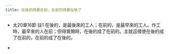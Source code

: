 ```yaml
---
title: 在後的將要在前，在前的將要在後了
---
```


- 太20章16節 註1
在後的，是最後來的工人；在前的，是最早來的工人。作工時，最早來的人在前；但得賞賜時，在後的成了在前的。主就這樣使在後的成了在前的，在前的成了在後的。

- 
